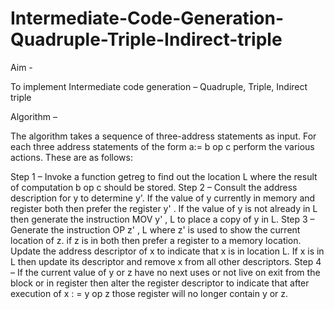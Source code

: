 # Intermediate-Code-Generation-Quadruple-Triple-Indirect-triple

Aim - 

To implement Intermediate code generation – Quadruple, Triple, Indirect triple

Algorithm –

The algorithm takes a sequence of three-address statements as input. For each three address statements of the form a:= b op c perform the various actions. These are as follows: 

Step 1 – Invoke a function getreg to find out the location L where the result of computation b op c should be stored. 
Step 2 – Consult the address description for y to determine y'. If the value of y currently in memory and register both then prefer the register y' . If the value of y is not already in L then 
generate the instruction MOV y' , L to place a copy of y in L. 
Step 3 – Generate the instruction OP z' , L where z' is used to show the current location of z. if z is in both then prefer a register to a memory location. Update the address descriptor of x to 
indicate that x is in location L. If x is in L then update its descriptor and remove x from all other descriptors. 
Step 4 – If the current value of y or z have no next uses or not live on exit from the block or in register then alter the register descriptor to indicate that after execution of x : = y op z those 
register will no longer contain y or z.
